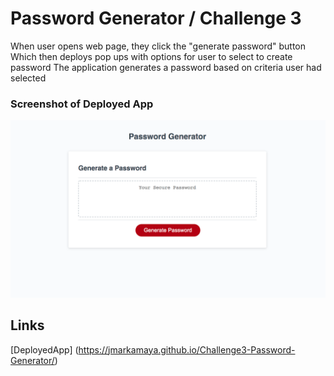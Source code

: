 # Password Generator / Challenge 3
When user opens web page, they click the "generate password" button
Which then deploys pop ups with options for user to select to create password
The application generates a password based on criteria user had selected

### Screenshot of Deployed App
![Screenshot](assets/images/pwordgenscreenshot.png)

## Links
[DeployedApp] (https://jmarkamaya.github.io/Challenge3-Password-Generator/)


